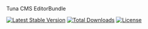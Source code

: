 Tuna CMS EditorBundle

[![Latest Stable Version](https://poser.pugx.org/tuna-cms/editor-bundle/v/stable)](https://packagist.org/packages/tuna-cms/editor-bundle)
[![Total Downloads](https://poser.pugx.org/tuna-cms/editor-bundle/downloads)](https://packagist.org/packages/tuna-cms/editor-bundle)
[![License](https://poser.pugx.org/tuna-cms/editor-bundle/license)](https://packagist.org/packages/tuna-cms/editor-bundle)